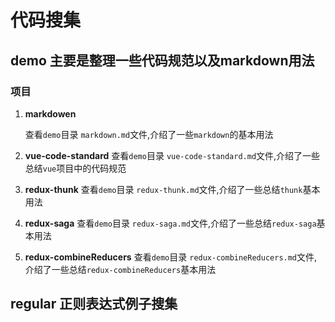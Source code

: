 # 代码搜集

## demo 主要是整理一些代码规范以及markdown用法

### 项目
1. **markdowen**
  
    查看`demo`目录 `markdown.md`文件,介绍了一些`markdown`的基本用法
2. **vue-code-standard**
    查看`demo`目录 `vue-code-standard.md`文件,介绍了一些总结`vue`项目中的代码规范

3. **redux-thunk** 
    查看`demo`目录 `redux-thunk.md`文件,介绍了一些总结`thunk`基本用法

4. **redux-saga** 
    查看`demo`目录 `redux-saga.md`文件,介绍了一些总结`redux-saga`基本用法
5. **redux-combineReducers**
    查看`demo`目录 `redux-combineReducers.md`文件,介绍了一些总结`redux-combineReducers`基本用法

## **regular** 正则表达式例子搜集